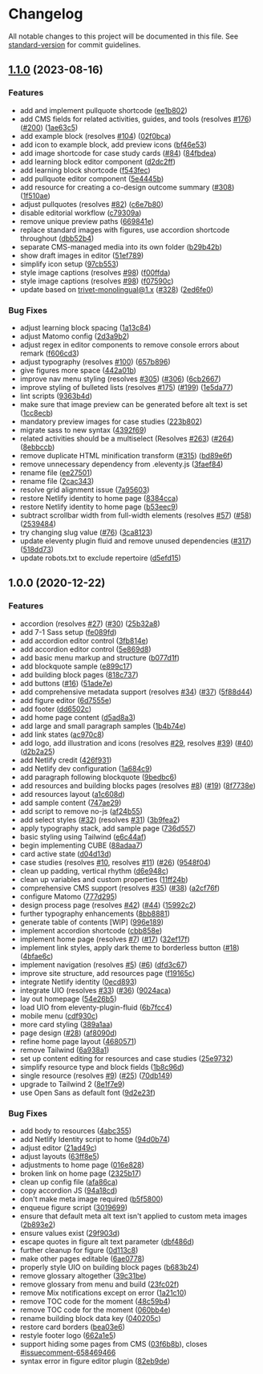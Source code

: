 # Changelog

All notable changes to this project will be documented in this file. See [standard-version](https://github.com/conventional-changelog/standard-version) for commit guidelines.

## [1.1.0](https://github.com/community-led-design/kit/compare/v1.0.0...v1.1.0) (2023-08-16)


### Features

* add and implement pullquote shortcode ([ee1b802](https://github.com/community-led-design/kit/commit/ee1b802293f0baaa0208b5095b1b1f3f45359fee))
* add CMS fields for related activities, guides, and tools (resolves [#176](https://github.com/community-led-design/kit/issues/176)) ([#200](https://github.com/community-led-design/kit/issues/200)) ([1ae63c5](https://github.com/community-led-design/kit/commit/1ae63c5dae3a0ec43ba807b54f62d3790ace6b90))
* add example block (resolves [#104](https://github.com/community-led-design/kit/issues/104)) ([02f0bca](https://github.com/community-led-design/kit/commit/02f0bcaf7cdfaf9db9c99e4b1ba6257e1f3b3b70))
* add icon to example block, add preview icons ([bf46e53](https://github.com/community-led-design/kit/commit/bf46e53f79b1c0fafa67c3c25f2748f2af84c10c))
* add image shortcode for case study cards ([#84](https://github.com/community-led-design/kit/issues/84)) ([84fbdea](https://github.com/community-led-design/kit/commit/84fbdea0242a8e77c332f410b073b3d7e3f77bfa))
* add learning block editor component ([d2dc2ff](https://github.com/community-led-design/kit/commit/d2dc2ffccd8684ddaedfdd64f2b7f7c059af736e))
* add learning block shortcode ([f543fec](https://github.com/community-led-design/kit/commit/f543fecf4d9f384ea3b9b74167de2dc57792e7f2))
* add pullquote editor component ([5e4445b](https://github.com/community-led-design/kit/commit/5e4445b84b793ad8f689a529744aaa9321dbee86))
* add resource for creating a co-design outcome summary ([#308](https://github.com/community-led-design/kit/issues/308)) ([1f510ae](https://github.com/community-led-design/kit/commit/1f510ae1d9f318bfc9ee4d183b6d1b6b8e403b98))
* adjust pullquotes (resolves [#82](https://github.com/community-led-design/kit/issues/82)) ([c6e7b80](https://github.com/community-led-design/kit/commit/c6e7b804ed3935156dba844e2fd42dbde3c5a978))
* disable editorial workflow ([c79309a](https://github.com/community-led-design/kit/commit/c79309acee4e27b808976464a173532136b921c8))
* remove unique preview paths ([669841e](https://github.com/community-led-design/kit/commit/669841e5b0ac2313e85497311aac5c035b2f9365))
* replace standard images with figures, use accordion shortcode throughout ([dbb52b4](https://github.com/community-led-design/kit/commit/dbb52b44d7be66a5634afa7f7a4b8ccc5677cacc))
* separate CMS-managed media into its own folder ([b29b42b](https://github.com/community-led-design/kit/commit/b29b42b6cd4c98419141498d4d15df120b8f0e0f))
* show draft images in editor ([51ef789](https://github.com/community-led-design/kit/commit/51ef789ae21b47bf32d62b71c0ae7cf127d0b2c8))
* simplify icon setup ([97cb553](https://github.com/community-led-design/kit/commit/97cb5535c85a08ade37b5af2e86bc0bbdc8ed215))
* style image captions (resolves [#98](https://github.com/community-led-design/kit/issues/98)) ([f00ffda](https://github.com/community-led-design/kit/commit/f00ffdab389ff16e4e1e4529f4d1d4dba76193b9))
* style image captions (resolves [#98](https://github.com/community-led-design/kit/issues/98)) ([f07590c](https://github.com/community-led-design/kit/commit/f07590c41f9d2319fde9634bbc1da1ae59fb4aed))
* update based on trivet-monolingual@1.x ([#328](https://github.com/community-led-design/kit/issues/328)) ([2ed6fe0](https://github.com/community-led-design/kit/commit/2ed6fe01c9c51d291020ef7c385e675450da7d74))


### Bug Fixes

* adjust learning block spacing ([1a13c84](https://github.com/community-led-design/kit/commit/1a13c84d132f8ea69ef9c807e5d78d5d9d11994f))
* adjust Matomo config ([2d3a9b2](https://github.com/community-led-design/kit/commit/2d3a9b2b82807b9cc9778b1166a37d410ce9aae0))
* adjust regex in editor components to remove console errors about remark ([f606cd3](https://github.com/community-led-design/kit/commit/f606cd301a261055e93558566bc51d58978eaf11))
* adjust typography (resolves [#100](https://github.com/community-led-design/kit/issues/100)) ([657b896](https://github.com/community-led-design/kit/commit/657b896af7e2e4a892ebadabee9dfe5272d61bd8))
* give figures more space ([442a01b](https://github.com/community-led-design/kit/commit/442a01b62c0ee17a7a89d95e144a22f5fbbfe040))
* improve nav menu styling (resolves [#305](https://github.com/community-led-design/kit/issues/305)) ([#306](https://github.com/community-led-design/kit/issues/306)) ([6cb2667](https://github.com/community-led-design/kit/commit/6cb266745a18a86a8e965689b41b9cc7da43586d))
* improve styling of bulleted lists (resolves [#175](https://github.com/community-led-design/kit/issues/175)) ([#199](https://github.com/community-led-design/kit/issues/199)) ([1e5da77](https://github.com/community-led-design/kit/commit/1e5da77b6d6d6968af93e83fcfb2131a07cc140c))
* lint scripts ([9363b4d](https://github.com/community-led-design/kit/commit/9363b4d7d214acc7da9839ce0f7db9d798670313))
* make sure that image preview can be generated before alt text is set ([1cc8ecb](https://github.com/community-led-design/kit/commit/1cc8ecb80e55633d737637ea0eae44dfef24ec6f))
* mandatory preview images for case studies ([223b802](https://github.com/community-led-design/kit/commit/223b802ada949aa0273cbb0ca4a390b9cdb68511))
* migrate sass to new syntax ([4392f69](https://github.com/community-led-design/kit/commit/4392f698dafd178b4070160e4eed692964736e7a))
* related activities should be a multiselect (Resolves [#263](https://github.com/community-led-design/kit/issues/263)) ([#264](https://github.com/community-led-design/kit/issues/264)) ([8ebbccb](https://github.com/community-led-design/kit/commit/8ebbccb7b0c6918b771965fdb95447278fb717ea))
* remove duplicate HTML minification transform ([#315](https://github.com/community-led-design/kit/issues/315)) ([bd89e6f](https://github.com/community-led-design/kit/commit/bd89e6fe1340fedad2d074393f416ec3eec39f2e))
* remove unnecessary dependency from .eleventy.js ([3faef84](https://github.com/community-led-design/kit/commit/3faef8468ab74c01c3b383584b79f3f42ba0118a))
* rename file ([ee27501](https://github.com/community-led-design/kit/commit/ee275018f3b99516d9dec6a575ebd42bcb7ddcb0))
* rename file ([2cac343](https://github.com/community-led-design/kit/commit/2cac343992d1e89c191ecbf0486c22145bf57470))
* resolve grid alignment issue ([7a95603](https://github.com/community-led-design/kit/commit/7a95603fd6c4bccdc2051fcb778ee395b21ed835))
* restore Netlify identity to home page ([8384cca](https://github.com/community-led-design/kit/commit/8384cca07892aa9231500844fa53c39e4c4d38d5))
* restore Netlify identity to home page ([b53eec9](https://github.com/community-led-design/kit/commit/b53eec9b98f04c9668111af0ab632b3ac27956b1))
* subtract scrollbar width from full-width elements (resolves [#57](https://github.com/community-led-design/kit/issues/57)) ([#58](https://github.com/community-led-design/kit/issues/58)) ([2539484](https://github.com/community-led-design/kit/commit/2539484fd5270d6d713c80aab45415efd44ab2fc))
* try changing slug value ([#76](https://github.com/community-led-design/kit/issues/76)) ([3ca8123](https://github.com/community-led-design/kit/commit/3ca8123f5f161c9570f7ecb0bab99d6eb172d06b))
* update eleventy plugin fluid and remove unused dependencies ([#317](https://github.com/community-led-design/kit/issues/317)) ([518dd73](https://github.com/community-led-design/kit/commit/518dd73a60586835302f9e5fbf9a30e34e6af5d2))
* update robots.txt to exclude repertoire ([d5efd15](https://github.com/community-led-design/kit/commit/d5efd152e014cdbe7777d7284e18d90c97272adc))

## 1.0.0 (2020-12-22)

### Features

* accordion (resolves [#27](https://github.com/community-led-design/kit/issues/27)) ([#30](https://github.com/community-led-design/kit/issues/30)) ([25b32a8](https://github.com/community-led-design/kit/commit/25b32a883301c69fe9a1252dc13581191472cf3c))
* add 7-1 Sass setup ([fe089fd](https://github.com/community-led-design/kit/commit/fe089fd3c83537c3ad25b87856cade12deb855e4))
* add accordion editor control ([3fb814e](https://github.com/community-led-design/kit/commit/3fb814e0193018f4729f84150aca598b28c1dd9e))
* add accordion editor control ([5e869d8](https://github.com/community-led-design/kit/commit/5e869d8d15c050197070c5fbc9956f89e274258f))
* add basic menu markup and structure ([b077d1f](https://github.com/community-led-design/kit/commit/b077d1feb60ab8f2233dca47158acdf1950c5983))
* add blockquote sample ([e899c17](https://github.com/community-led-design/kit/commit/e899c179b63e4b2e25e5c19357a548c742d70b20))
* add building block pages ([818c737](https://github.com/community-led-design/kit/commit/818c7377bfdc8814d4dc84b3b3f180c8adb4955d))
* add buttons ([#16](https://github.com/community-led-design/kit/issues/16)) ([51ade7e](https://github.com/community-led-design/kit/commit/51ade7e6a34776cec400224eaa51460aceb15a76))
* add comprehensive metadata support (resolves [#34](https://github.com/community-led-design/kit/issues/34)) ([#37](https://github.com/community-led-design/kit/issues/37)) ([5f88d44](https://github.com/community-led-design/kit/commit/5f88d440fb88875b74faf63f9acc137ae817c02e))
* add figure editor ([6d7555e](https://github.com/community-led-design/kit/commit/6d7555e9a3a061d1c1cf19f58d023276cbb1f604))
* add footer ([dd6502c](https://github.com/community-led-design/kit/commit/dd6502cf5801deefca8aeedb881285d24cfe4fb3))
* add home page content ([d5ad8a3](https://github.com/community-led-design/kit/commit/d5ad8a3591ad16ba7b9d82daa7764a22706ad5db))
* add large and small paragraph samples ([1b4b74e](https://github.com/community-led-design/kit/commit/1b4b74ecf114f888088fad037c7cf0f59b847237))
* add link states ([ac970c8](https://github.com/community-led-design/kit/commit/ac970c82f5f3ce07da0c2e2d4d450b380bf3b423))
* add logo, add illustration and icons (resolves [#29](https://github.com/community-led-design/kit/issues/29), resolves [#39](https://github.com/community-led-design/kit/issues/39)) ([#40](https://github.com/community-led-design/kit/issues/40)) ([d2b2a25](https://github.com/community-led-design/kit/commit/d2b2a25a4e1852dd5a2e83d573db1dec87d232fc))
* add Netlify credit ([426f931](https://github.com/community-led-design/kit/commit/426f9315a3d3a507cd63c8d41cc77b8afd429056))
* add Netlify dev configuration ([1a684c9](https://github.com/community-led-design/kit/commit/1a684c98583b384be783f3da61c6c20462c353b1))
* add paragraph following blockquote ([9bedbc6](https://github.com/community-led-design/kit/commit/9bedbc6c6d97701875776464945389a827a5c3e6))
* add resources and building blocks pages (resolves [#8](https://github.com/community-led-design/kit/issues/8)) ([#19](https://github.com/community-led-design/kit/issues/19)) ([8f7738e](https://github.com/community-led-design/kit/commit/8f7738eb45473ce25c7b944b933def9d7398950d))
* add resources layout ([a1c608d](https://github.com/community-led-design/kit/commit/a1c608d5c231b4521a20c009d802e442f6ab96c5))
* add sample content ([747ae29](https://github.com/community-led-design/kit/commit/747ae291bb10ad3bd6ad0b6e51727371341cbf52))
* add script to remove no-js ([af24b55](https://github.com/community-led-design/kit/commit/af24b55e659284ddc586b8ddbd31a9e540a9ed61))
* add select styles ([#32](https://github.com/community-led-design/kit/issues/32)) (resolves [#31](https://github.com/community-led-design/kit/issues/31)) ([3b9fea2](https://github.com/community-led-design/kit/commit/3b9fea2464cebc235b3e799f7bd1e70b7d9a488f))
* apply typography stack, add sample page ([736d557](https://github.com/community-led-design/kit/commit/736d5573e3173909158799b4d6ff8afca187a402))
* basic styling using Tailwind ([e6c44af](https://github.com/community-led-design/kit/commit/e6c44afb0ac30f33cc01cd3b9ac10fbe0469c5f5))
* begin implementing CUBE ([88adaa7](https://github.com/community-led-design/kit/commit/88adaa7fe20f3039b2dce231de2a9716a3efd3c4))
* card active state ([d04d13d](https://github.com/community-led-design/kit/commit/d04d13d6e4df2c88e4a44655b271f4470c1eb4a2))
* case studies (resolves [#10](https://github.com/community-led-design/kit/issues/10), resolves [#11](https://github.com/community-led-design/kit/issues/11)) ([#26](https://github.com/community-led-design/kit/issues/26)) ([9548f04](https://github.com/community-led-design/kit/commit/9548f04bcaae18303e94e5e7e6b2e613254d5ca1))
* clean up padding, vertical rhythm ([d6e948c](https://github.com/community-led-design/kit/commit/d6e948cc83a881835804ba85dd7f51fb78ea0262))
* clean up variables and custom properties ([11ff24b](https://github.com/community-led-design/kit/commit/11ff24b762b2a94a1d6d3773c2e03206383cf486))
* comprehensive CMS support (resolves [#35](https://github.com/community-led-design/kit/issues/35)) ([#38](https://github.com/community-led-design/kit/issues/38)) ([a2cf76f](https://github.com/community-led-design/kit/commit/a2cf76fff285ee91b287c19f568bf28238b312c7))
* configure Matomo ([777d295](https://github.com/community-led-design/kit/commit/777d2950c201fbf2fac9a21efb5a77381a72a8d1))
* design process page (resolves [#42](https://github.com/community-led-design/kit/issues/42)) ([#44](https://github.com/community-led-design/kit/issues/44)) ([15992c2](https://github.com/community-led-design/kit/commit/15992c2eb7e8c1ed42cc87501419548807f98a44))
* further typography enhancements ([8bb8881](https://github.com/community-led-design/kit/commit/8bb8881144146589f8f94ffbcc6720f8c26f911b))
* generate table of contents [WIP] ([996e189](https://github.com/community-led-design/kit/commit/996e189918abadf0c97e222e52cac34bbdc9947e))
* implement accordion shortcode ([cbb858e](https://github.com/community-led-design/kit/commit/cbb858ef7f79185ca49f9757a3384f7a1a7be40e))
* implement home page (resolves [#7](https://github.com/community-led-design/kit/issues/7)) ([#17](https://github.com/community-led-design/kit/issues/17)) ([32ef17f](https://github.com/community-led-design/kit/commit/32ef17f1366c26c76a8db2e68e33c184e6643a9b))
* implement link styles, apply dark theme to borderless button ([#18](https://github.com/community-led-design/kit/issues/18)) ([4bfae6c](https://github.com/community-led-design/kit/commit/4bfae6caa85aec1bc088852222d3f30fa8b2dc24))
* implement navigation (resolves [#5](https://github.com/community-led-design/kit/issues/5)) ([#6](https://github.com/community-led-design/kit/issues/6)) ([dfd3c67](https://github.com/community-led-design/kit/commit/dfd3c67ff17e5e47b861e1d413ca94a4c9250405))
* improve site structure, add resources page ([f19165c](https://github.com/community-led-design/kit/commit/f19165c4713571511405918667ac2c3c6d2aa9c7))
* integrate Netlify identity ([0ecd893](https://github.com/community-led-design/kit/commit/0ecd893bb1759d1fc332264d3d859f7780ddd68e))
* integrate UIO (resolves [#33](https://github.com/community-led-design/kit/issues/33)) ([#36](https://github.com/community-led-design/kit/issues/36)) ([9024aca](https://github.com/community-led-design/kit/commit/9024aca239089b940d946d7a26a8e27d36a7c39a))
* lay out homepage ([54e26b5](https://github.com/community-led-design/kit/commit/54e26b54b4dc1ce5df988be8626989dc5af83534))
* load UIO from eleventy-plugin-fluid ([6b7fcc4](https://github.com/community-led-design/kit/commit/6b7fcc443f22a33f6ffcc21b5718b21511d74ded))
* mobile menu ([cdf930c](https://github.com/community-led-design/kit/commit/cdf930c53de82d96d6376f588473ef1928a63101))
* more card styling ([389a1aa](https://github.com/community-led-design/kit/commit/389a1aadeaf825c63cd1bcb665428fc68a919c90))
* page design ([#28](https://github.com/community-led-design/kit/issues/28)) ([af8090d](https://github.com/community-led-design/kit/commit/af8090d4e886599c2b8eee96234709c0ec011a8a))
* refine home page layout ([4680571](https://github.com/community-led-design/kit/commit/4680571cb5bd229db3610a3647e245dbddf1328d))
* remove Tailwind ([6a938a1](https://github.com/community-led-design/kit/commit/6a938a1d2219d88e5685bca4d7c9ff01103c579d))
* set up content editing for resources and case studies ([25e9732](https://github.com/community-led-design/kit/commit/25e97320ef407dea3bd62b84dcb4c6c91e611ef5))
* simplify resource type and block fields ([1b8c96d](https://github.com/community-led-design/kit/commit/1b8c96d370b1358a3fdf7a79a688d053fb957486))
* single resource (resolves [#9](https://github.com/community-led-design/kit/issues/9)) ([#25](https://github.com/community-led-design/kit/issues/25)) ([70db149](https://github.com/community-led-design/kit/commit/70db149fcd6439ada4f33a85813d29d9997fe5b0))
* upgrade to Tailwind 2 ([8e1f7e9](https://github.com/community-led-design/kit/commit/8e1f7e9ac7dc78fa12db2f99633b2a0d0db27b4b))
* use Open Sans as default font ([9d2e23f](https://github.com/community-led-design/kit/commit/9d2e23f2ea02240941342ba148225b9db46135bf))


### Bug Fixes

* add body to resources ([4abc355](https://github.com/community-led-design/kit/commit/4abc35555228430a188b4e03f5531d0d836f276f))
* add Netlify Identity script to home ([94d0b74](https://github.com/community-led-design/kit/commit/94d0b74e9e78e635a8a024a138b080c770fde953))
* adjust editor ([21ad49c](https://github.com/community-led-design/kit/commit/21ad49cfef98be910a3086cf53d54c203d0fc93a))
* adjust layouts ([63ff8e5](https://github.com/community-led-design/kit/commit/63ff8e5fc3987fa4fc8c8a2241377bb20a202c9a))
* adjustments to home page ([016e828](https://github.com/community-led-design/kit/commit/016e8284489fa98fec5b261b7f44902528853000))
* broken link on home page ([2325b17](https://github.com/community-led-design/kit/commit/2325b17b56cb88b1931523302480bcb6c33c3524))
* clean up config file ([afa86ca](https://github.com/community-led-design/kit/commit/afa86ca75e60cf94592c2a4dda1ec0f76cb5c57c))
* copy accordion JS ([94a18cd](https://github.com/community-led-design/kit/commit/94a18cdc6e8a5c1dc871f4a63f9078eabc48745d))
* don't make meta image required ([b5f5800](https://github.com/community-led-design/kit/commit/b5f58005398b0d488868c27c4f66190bc071b6e1))
* enqueue figure script ([3019699](https://github.com/community-led-design/kit/commit/3019699e82a8e279be1430a0140c296b1ac3df8e))
* ensure that default meta alt text isn't applied to custom meta images ([2b893e2](https://github.com/community-led-design/kit/commit/2b893e2db3bd1e387e25ee6ff905a8c34d334d74))
* ensure values exist ([29f903d](https://github.com/community-led-design/kit/commit/29f903d5a1d572e68b96b8281a1dba0f23582b72))
* escape quotes in figure alt text parameter ([dbf486d](https://github.com/community-led-design/kit/commit/dbf486da4d99c6bd2ac6f4a60a99d2c6ec292ec5))
* further cleanup for figure ([0d113c8](https://github.com/community-led-design/kit/commit/0d113c8d26f3d18408b7e75d6a56bf785835aa17))
* make other pages editable ([6ae0778](https://github.com/community-led-design/kit/commit/6ae077828b7fe6bb406d0b52dcc0dfcfe7c96347))
* properly style UIO on building block pages ([b683b24](https://github.com/community-led-design/kit/commit/b683b24d6e6d3274a965c0708a55ce3e893a14b2))
* remove glossary altogether ([39c31be](https://github.com/community-led-design/kit/commit/39c31beaabd94fb1d75754de79896902201de7e4))
* remove glossary from menu and build ([23fc02f](https://github.com/community-led-design/kit/commit/23fc02fc835dce3004fa0b19dbe8b21ad6e2687a))
* remove Mix notifications except on error ([1a21c10](https://github.com/community-led-design/kit/commit/1a21c1077518811ca9a98be2de128d39089d4d0e))
* remove TOC code for the moment ([48c59b4](https://github.com/community-led-design/kit/commit/48c59b4100e70a86d846fa728feed328c2997f12))
* remove TOC code for the moment ([060bb4e](https://github.com/community-led-design/kit/commit/060bb4e40bb033ea9dacd3c36387cc8a2af9cd00))
* rename building block data key ([040205c](https://github.com/community-led-design/kit/commit/040205c5cb50fdfca532543f4d19e8cd143b1f02))
* restore card borders ([bea03e6](https://github.com/community-led-design/kit/commit/bea03e6176db1941b73e06a5263b35fbb9e6bf09))
* restyle footer logo ([662a1e5](https://github.com/community-led-design/kit/commit/662a1e54a73ec17f9c186466da4a44f58d655a3e))
* support hiding some pages from CMS ([03f6b8b](https://github.com/community-led-design/kit/commit/03f6b8b5bf825894c413f395cec291b05c88bd36)), closes [#issuecomment-658469466](https://github.com/community-led-design/kit/issues/issuecomment-658469466)
* syntax error in figure editor plugin ([82eb9de](https://github.com/community-led-design/kit/commit/82eb9de828bfbfdcccb76d0085f62b41ebad4009))
